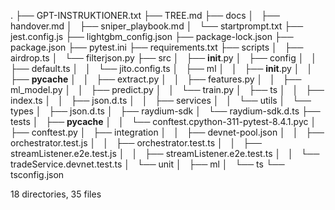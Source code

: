 .
├── GPT-INSTRUKTIONER.txt
├── TREE.md
├── docs
│   ├── handover.md
│   ├── sniper_playbook.md
│   └── startprompt.txt
├── jest.config.js
├── lightgbm_config.json
├── package-lock.json
├── package.json
├── pytest.ini
├── requirements.txt
├── scripts
│   ├── airdrop.ts
│   └── filterjson.py
├── src
│   ├── __init__.py
│   ├── config
│   │   ├── default.ts
│   │   └── jito.config.ts
│   ├── ml
│   │   ├── __init__.py
│   │   ├── __pycache__
│   │   ├── extract.py
│   │   ├── features.py
│   │   ├── ml_model.py
│   │   ├── predict.py
│   │   └── train.py
│   ├── ts
│   │   ├── index.ts
│   │   ├── json.d.ts
│   │   ├── services
│   │   └── utils
│   └── types
│       ├── json.d.ts
│       ├── raydium-sdk
│       └── raydium-sdk.d.ts
├── tests
│   ├── __pycache__
│   │   └── conftest.cpython-311-pytest-8.4.1.pyc
│   ├── conftest.py
│   ├── integration
│   │   ├── devnet-pool.json
│   │   ├── orchestrator.test.js
│   │   ├── orchestrator.test.ts
│   │   ├── streamListener.e2e.test.js
│   │   ├── streamListener.e2e.test.ts
│   │   └── tradeService.devnet.test.ts
│   └── unit
│       ├── ml
│       └── ts
└── tsconfig.json

18 directories, 35 files
